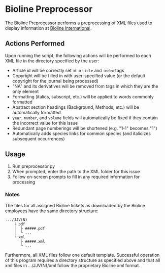 # Bioline Preprocessor
The Bioline Preprocessor performs a preprocessing of XML files used to display information at [Bioline International](http://www.bioline.org.br/).

## Actions Performed
Upon running the script, the following actions will be performed to each XML file in the directory specified by the user:
* Article id will be correctly set in `article` and `index` tags
* Copyright will be filled in with user-specified value (or the default copyright for the journal being processed)
* "NA" and its derivatives will be removed from tags in which they are the only element
* Formatting (italics, subscript, etc.) will be applied to words commonly formatted
* Abstract section headings (Background, Methods, etc.) will be automatically formatted
* `year`, `number`, and `volume` fields will automatically be fixed if they contain the incorrect value for this issue
* Redundant page numberings will be shortened (e.g. "1-1" becomes "1")
* Automatically adds species links for common species (and italicizes subsequent occurrences)

## Usage
1. Run preprocessor.py
2. When prompted, enter the path to the XML folder for this issue
3. Follow on-screen prompts to fill in any required information for processing

### Notes
The files for all assigned Bioline tickets as downloaded by the Bioline employees have the same directory structure:  
```
.../JJV(N)  
	├ pdf  
	│  ├ #####.pdf  
	│  └ ...  
	└ xml  
	   ├ #####.xml  
	   └ ...
```  
Furthermore, all XML files follow one default template. Successful operation of this program requires a directory structure as specified above and that all xml files in .../JJV(N)/xml follow the proprietary Bioline xml format.